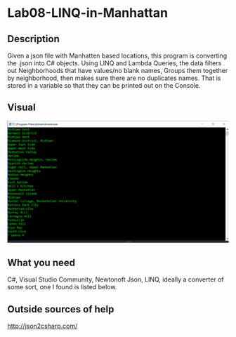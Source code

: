 # Lab08-LINQ-in-Manhattan


## Description
Given a json file with Manhatten based locations, this program is converting the .json into C# objects. Using LINQ and Lambda Queries, the data filters out Neighborhoods that have values/no blank names, Groups them together by neighborhood, then makes sure there are no duplicates names. That is stored in a variable so that they can be printed out on the Console. 

## Visual
![alt text](https://github.com/MinMaxed/Lab08-LINQ-in-Manhattan/blob/master/Visual.png)


## What you need
C#, Visual Studio Community, Newtonoft Json, LINQ, ideally a converter of some sort, one I found is listed below. 

## Outside sources of help
http://json2csharp.com/

